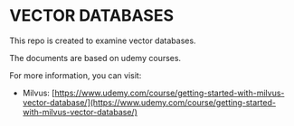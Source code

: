 # VECTOR DATABASES

This repo is created to examine vector databases.

The documents are based on udemy courses.

For more information, you can visit:

- Milvus: [https://www.udemy.com/course/getting-started-with-milvus-vector-database/](https://www.udemy.com/course/getting-started-with-milvus-vector-database/)

